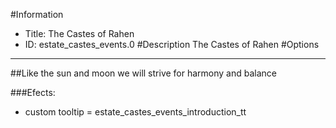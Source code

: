 #Information
 - Title: The Castes of Rahen
 - ID: estate_castes_events.0
#Description
The Castes of Rahen
#Options

___
##Like the sun and moon we will strive for harmony and balance

###Efects:<ul><li>custom tooltip = estate_castes_events_introduction_tt</li></ul>
